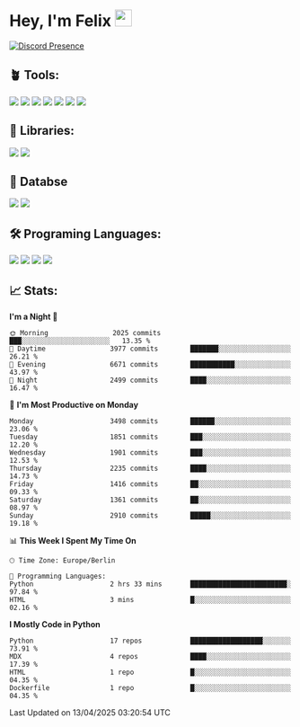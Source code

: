 # Hey, I'm Felix <img src="https://raw.githubusercontent.com/MartinHeinz/MartinHeinz/master/wave.gif" width="30px">

[![Discord Presence](https://lanyard.cnrad.dev/api/1078242409495932969?showDisplayName=true&theme=dark)](https://discord.com/users/1078242409495932969)

## 🪴 Tools:
[![](https://skillicons.dev/icons?i=discord)](https://discord.com/ "Discord")
[![](https://skillicons.dev/icons?i=bots)](https://discord.dev/ "Discord Bots")
[![](https://skillicons.dev/icons?i=pycharm)](https://jetbrains.com/pycharm/ "PyCharm")
[![](https://skillicons.dev/icons?i=webstorm)](https://jetbrains.com/webstorm/ "WebStorm")
[![](https://skillicons.dev/icons?i=vscode)](https://vscode.dev/ "VSC")
[![](https://skillicons.dev/icons?i=git)](https://git-scm.com/ "Git")
[![](https://skillicons.dev/icons?i=github)](https://github.com/ "GitHub")


## 🎉 Libraries:
[![](https://skillicons.dev/icons?i=fastapi)](https://fastapi.tiangolo.com/ "FastAPI")
[![](https://skillicons.dev/icons?i=flask)](https://flask.palletsprojects.com/en/3.0.x/ "Flask")

## 💾 Databse
[![](https://skillicons.dev/icons?i=sqlite)](https://sqlite.org/ "SQLite")
[![](https://skillicons.dev/icons?i=postgresql)](https://postgresql.org/ "PostgreSQL")


## 🛠️ Programing Languages:
[![](https://skillicons.dev/icons?i=py)](https://python.org/ "Python")
[![](https://skillicons.dev/icons?i=html)](https://de.wikipedia.org/wiki/Hypertext_Markup_Language "HTML")
[![](https://skillicons.dev/icons?i=js)](https://de.wikipedia.org/wiki/JavaScript "JavaScript")
[![](https://skillicons.dev/icons?i=css)](https://de.wikipedia.org/wiki/CSS "CSS")

## 📈 Stats:
<!--START_SECTION:waka-->
**I'm a Night 🦉** 

```text
🌞 Morning                2025 commits        ███░░░░░░░░░░░░░░░░░░░░░░   13.35 % 
🌆 Daytime                3977 commits        ███████░░░░░░░░░░░░░░░░░░   26.21 % 
🌃 Evening                6671 commits        ███████████░░░░░░░░░░░░░░   43.97 % 
🌙 Night                  2499 commits        ████░░░░░░░░░░░░░░░░░░░░░   16.47 % 
```
📅 **I'm Most Productive on Monday** 

```text
Monday                   3498 commits        ██████░░░░░░░░░░░░░░░░░░░   23.06 % 
Tuesday                  1851 commits        ███░░░░░░░░░░░░░░░░░░░░░░   12.20 % 
Wednesday                1901 commits        ███░░░░░░░░░░░░░░░░░░░░░░   12.53 % 
Thursday                 2235 commits        ████░░░░░░░░░░░░░░░░░░░░░   14.73 % 
Friday                   1416 commits        ██░░░░░░░░░░░░░░░░░░░░░░░   09.33 % 
Saturday                 1361 commits        ██░░░░░░░░░░░░░░░░░░░░░░░   08.97 % 
Sunday                   2910 commits        █████░░░░░░░░░░░░░░░░░░░░   19.18 % 
```


📊 **This Week I Spent My Time On** 

```text
🕑︎ Time Zone: Europe/Berlin

💬 Programming Languages: 
Python                   2 hrs 33 mins       ████████████████████████░   97.84 % 
HTML                     3 mins              █░░░░░░░░░░░░░░░░░░░░░░░░   02.16 % 
```

**I Mostly Code in Python** 

```text
Python                   17 repos            ██████████████████░░░░░░░   73.91 % 
MDX                      4 repos             ████░░░░░░░░░░░░░░░░░░░░░   17.39 % 
HTML                     1 repo              █░░░░░░░░░░░░░░░░░░░░░░░░   04.35 % 
Dockerfile               1 repo              █░░░░░░░░░░░░░░░░░░░░░░░░   04.35 % 
```




 Last Updated on 13/04/2025 03:20:54 UTC
<!--END_SECTION:waka-->
